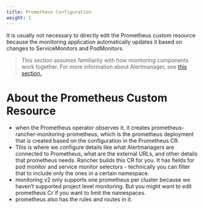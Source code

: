 ```yaml
---
title: Prometheus Configuration
weight: 1
---
```


It is usually not necessary to directly edit the Prometheus custom resource because the monitoring application automatically updates it based on changes to ServiceMonitors and PodMonitors.

> This section assumes familiarity with how monitoring components work together. For more information about Alertmanager, see [this section.](../how-monitoring-works/#how-alertmanager-works)




# About the Prometheus Custom Resource
- when the Prometheus operator observes it, it creates prometheus-rancher-monitoring-prometheus, which is the prometheus deployment that is created based on the configuration in the Prometheus CR.
- This is where we configure details like what Alertmanagers are connected to Prometheus, what are the external URLs, and other details that prometheus needs. Rancher builds this CR for you. It has fields for pod monitor and service monitor selectors - technically you can filter that to include only the ones in a certain namespace.
- monitoring v2 only supports one prometheus per cluster because we haven’t supported project level monitoring. But you might want to edit prometheus Cr if you want to limit the namespaces.
- prometheus also has the rules and routes in it.